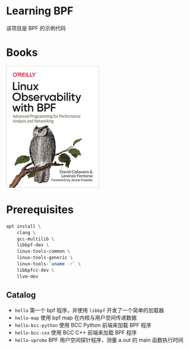 # Learning BPF

该项目是 BPF 的示例代码

# Books

[<img src=".assets/linx-observability-with-bpf.jpg" width="250" height="328">](https://www.oreilly.com/library/view/linux-observability-with/9781492050193/)

# Prerequisites

```bash
apt install \
    clang \
    gcc-multilib \
    libbpf-dev \
    linux-tools-common \
    linux-tools-generic \
    linux-tools-`uname -r` \
    libbpfcc-dev \
    llvm-dev
```

## Catalog

* `hello` 第一个 bpf 程序，并使用 `libbpf` 开发了一个简单的加载器
* `hello-map` 使用 bpf map 在内核与用户空间传递数据
* `hello-bcc-python` 使用 BCC Python 前端来加载 BPF 程序
* `hello-bcc-cxx` 使用 BCC C++ 前端来加载 BPF 程序
* `hello-uprobe` BPF 用户空间探针程序，测量 a.out 的 main 函数执行时间